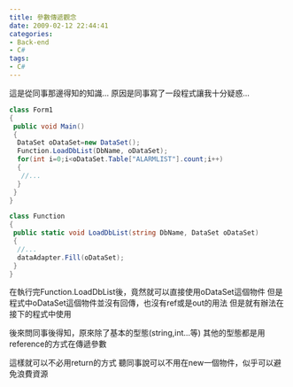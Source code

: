 ```yaml
---
title: 參數傳遞觀念
date: 2009-02-12 22:44:41
categories:
- Back-end
- C#
tags:
- C#
---
```

這是從同事那邊得知的知識...
原因是同事寫了一段程式讓我十分疑惑...

<!--more-->

``` csharp
class Form1
{
 public void Main()
 {
  DataSet oDataSet=new DataSet();
  Function.LoadDbList(DbName, oDataSet);
  for(int i=0;i<oDataSet.Table["ALARMLIST"].count;i++)
  {
   //...
  }
 }
}

class Function
{
 public static void LoadDbList(string DbName, DataSet oDataSet)
 {
  //...
  dataAdapter.Fill(oDataSet);
 }
}
```

在執行完Function.LoadDbList後，竟然就可以直接使用oDataSet這個物件
但是程式中oDataSet這個物件並沒有回傳，也沒有ref或是out的用法
但是就有辦法在接下的程式中使用

後來問同事後得知，原來除了基本的型態(string,int...等)
其他的型態都是用reference的方式在傳遞參數

這樣就可以不必用return的方式
聽同事說可以不用在new一個物件，似乎可以避免浪費資源
